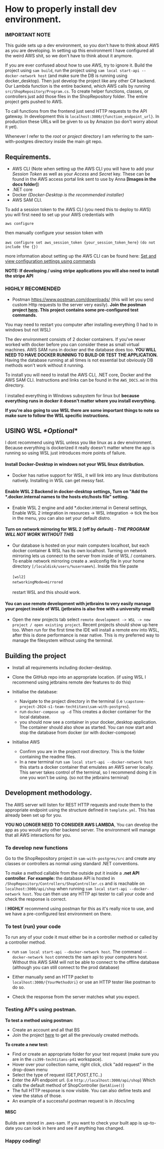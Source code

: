 # How to properly install dev environment.
### IMPORTANT NOTE
This guide sets up a dev environment, so you don't have to think about AWS as you are developing. In setting up this environment I have configured all the weird AWS shit, so we don't have to think about it anymore.

If you are ever confused about how to use AWS, try to ignore it. Build the project using ```sam build```, run the project using ```sam local start-api --docker-network host``` (and make sure the DB is running using docker_desktop).
Then just develop the project like any other C# backend. Our Lambda function is the entire backend, which AWS calls by running ```src/ShopRepository/Program.cs```. To create helper functions, classes, or controllers just add those files in the ShopRepository folder. The entire project gets pushed to AWS. 

To call functions from the frontend just send HTTP requests to the API gateway. In development this is ```localhost:3000/{function_endpoint_url}```. In production these URLs will be given to us by Amazon (so don't worry about it yet). 


Whenever I refer to the *root* or *project* directory I am referring to the sam-with-postgres directory inside the main git repo.
## Requirements.
- AWS CLI (Note when setting up the AWS CLI you will have to add your _Session Token_ as well as your _Access_ and _Secret_ key. These can be found in the AWS access portal link sent to use by Anna **[Images in the docs folder]**)
- .NET core 
- Docker *(Docker-Desktop is the recommended installer)*
- AWS SAM CLI.

To add a session token to the AWS CLI (you need this to deploy to AWS) you will first need to set up your AWS credentials with 

```aws configure``` 

then manually configure your session token with 

```aws configure set aws_session_token {your_session_token_here}``` ```(do not include the {})```

more information about setting up the AWS CLI can be found here:  [Set and view configuration settings using commands](https://docs.aws.amazon.com/cli/latest/userguide/cli-configure-files.html#cli-configure-files-methods)



**NOTE: If developing / using stripe applications you will also need to install the stripe API**
### HIGHLY RECOMENDED
- Postman https://www.postman.com/downloads/ (this will let you send custom Http requests to the server very easily).
**Join the postman project [here](https://app.getpostman.com/join-team?invite_code=e234a329218bc9ff1c4bd68d70e74060&target_code=e0bcae68abfa2e97cfe11343d421aad4). This project contains some pre-configured test commands.**

You may need to restart you computer after installing everything (I had to in windows but not WSL)

The dev environment consists of 2 docker containers. If you've never worked with docker before you can consider these as small virtual machines. AWS SAM runs in docker and the database does too. **YOU WILL NEED TO HAVE DOCKER RUNNING TO BUILD OR TEST THE APPLICATION.** Having the database running at all times is not essential but obviously DB methods won't work without it running.


To install you will need to install the AWS CLI, .NET core, Docker and the AWS SAM CLI. Instructions and links can be found in the ```AWS_DOCS.md``` in this directory. <br><br>
I installed everything in Windows subsystem for linux but **because everything runs in docker it doesn't matter where you install everything.**

**If you're also going to use WSL there are some important things to note so make sure to follow the WSL specific instructions.**

## USING WSL *\*Optional*\* 
I dont recommend using WSL unless you like linux as a dev environment. Because everything is dockerized it really doesn't matter where the app is running so using WSL just introduces more points of failure.
#### Install Docker-Desktop in windows not your WSL linux distribution.
- Docker has native support for WSL, it will link into any linux distributions natively. Installing in WSL can get messy fast.
#### Enable WSL 2 Backend in docker-desktop settings, Turn on "Add the *.docker.internal names to the hosts etc/hosts file" setting.
- Enable WSL 2 engine and add *.docker.internal in General settings, Enable WSL 2 integration in resources -> WSL integration -> tick the box in the menu, you can also set your default distro.
#### Turn on network mirroring for WSL 2 (off by default) - _THE PROGRAM WILL NOT WORK WITHOUT THIS_
- Our database is hosted on your main computers localhost, but each docker container & WSL has its own localhost. Turning on network mirroring lets us connect to the server from inside of WSL / containers.
To enable network mirroring create a .wslconfig file in your home directory ```[/localdisk/users/%username%]```. Inside this file paste <br><br>```[wsl2]```<br>```networkingMode=mirrored```<br><br> restart WSL and this should work.
#### You can use remote development with jetbrains to very easily manage your project inside of WSL (jetbrains is also free with a university email)
- Open the new projects tab select ```remote development -> WSL -> new project / open existing project```. Recent projects should show up here too. When run for the first time the IDE will install a remote env into WSL, after this is done performance is near native. This is my preferred way to manage the filesystem without using the terminal. 

## Building the project
- Install all requirements including docker-desktop.


- Clone the GitHub repo into an appropriate location. (if using WSL I recommend using jetbrains remote dev features to do this)


- Initialise the database:
    - Navigate to the project directory in the terminal  (i.e ```\capstone-project-2024-s1-team-techtitans\sam-with-postgres```).
    - run ```docker-compose up -d``` This creates a docker container for the local database. 
    - you should now see a container in your docker_desktop application. The container should also show as started. You can now start and stop the database from docker (or with docker-compose)


- Initialise AWS
    - Confirm you are in the project root directory. This is the folder containing the readme files.
    - In a new terminal run ```sam local start-api --docker-network host``` this starts a docker container that emulates an AWS server locally. This server takes control of the terminal, so I recommend doing it in one you won't be using. (so not the jetbrains terminal)<br>
## Development methodology.
The AWS server will listen for REST HTTP requests and route them to the appropriate endpoint using the structure defined in ```template.yml```. This has already been set up for you.

**YOU NO LONGER NEED TO CONSIDER AWS LAMBDA**, You can develop the app as you would any other backend server. The environment will manage that all AWS interactions for you.
### To develop new functions
Go to the ShopRepository project in ```sam-with-postgres/src``` and create any classes or controllers as normal using standard .NET conventions. 

To make a method callable from the outside put it inside a **.net API controller**. **For example:** the database API is hosted in ```/ShopRepository/Controllers/ShopController.cs``` and is reachable on ```localhost:3000/api/shop``` when running ```sam local start-api --docker-network host```.
You can then use any HTTP api tester to call your code and check the response is correct. 

I **HIGHLY** recommend using postman for this as it's really nice to use, and we have a pre-configured test environment on there.

### To test (run) your code
To run any of your code it must either be in a controller method or called by a controller method.

- run ```sam local start-api --docker-network host```. The command ```--docker-network host``` connects the sam api to your computers host. Without this AWS SAM will not be able to connect to the offline database (although you can still connect to the prod database)

- Either manually send an HTTP packet to ```localhost:3000/{YourMethodUri}``` or use an HTTP tester like postman to do so.

- Check the response from the server matches what you expect.

### Testing API's using postman.
**To test a method using postman:**
- Create an account and all that BS
- Join the project [here](https://app.getpostman.com/join-team?invite_code=e234a329218bc9ff1c4bd68d70e74060&target_code=e0bcae68abfa2e97cfe11343d421aad4) to get all the previously created methods.

**To create a new test:**
- Find or create an appropriate folder for your test request (make sure you are in the ```cs399-techtitans-p41``` workspace).
- Hover over your collection name, right click, click "add request" in the drop-down menu
- Select the type of request (GET,POST,ETC..)
- Enter the API endpoint url. (i.e ```http://localhost:3000/api/shop```) Which calls the default method of ShopController (```GetAlive()```)
- The full HTTP response is now visible. You can also define tests and view the status of those.
- An example of a successful postman request is in /docs/img



#### MISC

Builds are stored in .aws-sam. If you want to check your built app is up-to-date you can look in here and see if anything has changed. 

### Happy coding!

